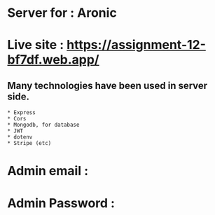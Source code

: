 # Server for : Aronic
# Live site : https://assignment-12-bf7df.web.app/

## Many technologies have been used in server side. 
    * Express
    * Cors
    * Mongodb, for database
    * JWT 
    * dotenv
    * Stripe (etc)

# Admin email : 
# Admin Password : 

